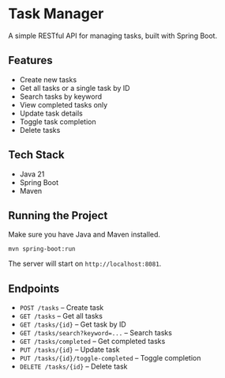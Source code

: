 # Task Manager 

A simple RESTful API for managing tasks, built with Spring Boot.

## Features

- Create new tasks
- Get all tasks or a single task by ID
- Search tasks by keyword
- View completed tasks only
- Update task details
- Toggle task completion
- Delete tasks

## Tech Stack

- Java 21
- Spring Boot
- Maven

## Running the Project

Make sure you have Java and Maven installed.

```
mvn spring-boot:run
```

The server will start on `http://localhost:8081`.

## Endpoints

- `POST /tasks` – Create task
- `GET /tasks` – Get all tasks
- `GET /tasks/{id}` – Get task by ID
- `GET /tasks/search?keyword=...` – Search tasks
- `GET /tasks/completed` – Get completed tasks
- `PUT /tasks/{id}` – Update task
- `PUT /tasks/{id}/toggle-completed` – Toggle completion
- `DELETE /tasks/{id}` – Delete task
